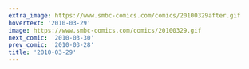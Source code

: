 ```yaml
---
extra_image: https://www.smbc-comics.com/comics/20100329after.gif
hovertext: '2010-03-29'
image: https://www.smbc-comics.com/comics/20100329.gif
next_comic: '2010-03-30'
prev_comic: '2010-03-28'
title: '2010-03-29'
---
```


